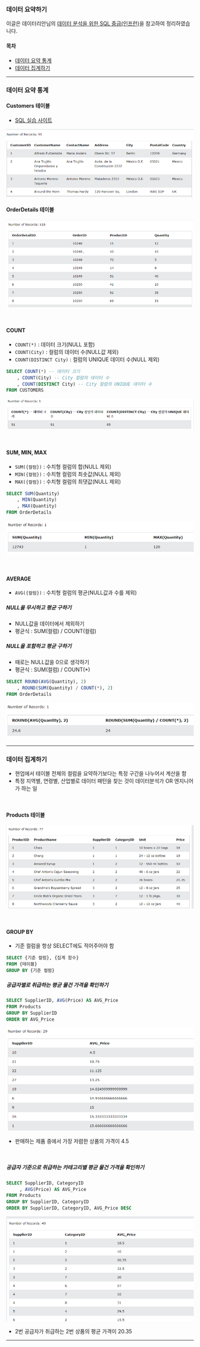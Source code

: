 ### 데이터 요약하기

이글은 데이터리안님의 [데이터 분석을 위한 SQL 중급(인프런)][H]을 참고하여 정리하였습니다. 

[H]: https://www.inflearn.com/course/%EB%8D%B0%EC%9D%B4%ED%84%B0-%EB%B6%84%EC%84%9D-%EC%A4%91%EA%B8%89-sql/dashboard

#### 목차
- [데이터 요약 통계](#데이터-요약-통계 ) 
- [데이터 집계하기](#데이터-집계하기)

---

### 데이터 요약 통계 
#### Customers 테이블
- [SQL 실습 사이트][I]

[I]: https://www.w3schools.com/sql/trysql.asp?filename=trysql_select_all


![CUSTOMER](../img/CUSTOMER.PNG)


#### OrderDetails 테이블

![OrderDetails](../img/OrderDetails.PNG)

<br>

#### COUNT
- `COUNT(*)` : 데이터 크기(NULL 포함)
- `COUNT(City)` : 컬럼의 데이터 수(NULL값 제외)
- `COUNT(DISTINCT City)` : 컬럼의 UNIQUE 데이터 수(NULL 제외)

```sql
SELECT COUNT(*) -- 데이터 크기
    , COUNT(City) -- City 컬럼의 데이터 수
    , COUNT(DISTINCT City) -- City 컬럼의 UNIQUE 데이터 수
FROM CUSTOMERS
```

![CUSTOMER](../img/CUSTOMER_A.PNG)

<br>

#### SUM, MIN, MAX
- `SUM({컬럼})` : 수치형 컬럼의 합(NULL 제외)
- `MIN({컬럼})` : 수치형 컬럼의 최솟값(NULL 제외)
- `MAX({컬럼})` : 수치형 컬럼의 최댓값(NULL 제외)
```sql
SELECT SUM(Quantity)
    , MIN(Quantity)
    , MAX(Quantity)
FROM OrderDetails
```

![CUSTOMER](../img/SUM_a.PNG)

<br>

#### AVERAGE
- `AVG({컬럼})` : 수치형 컬럼의 평균(NULL값과 수를 제외)
##### NULL을 무시하고 평균 구하기
- NULL값을 데이터에서 제외하기
- 평균식 : SUM(컬럼) / COUNT(컬럼)
##### NULL을 포함하고 평균 구하기
- 때로는 NULL값을 0으로 생각하기 
- 평균식 : SUM(컬럼) / COUNT(*)
```sql
SELECT ROUND(AVG(Quantity), 2)
    , ROUND(SUM(Quantity) / COUNT(*), 2)
FROM OrderDetails
```

![CUSTOMER](../img/AVG_A.PNG)

---

### 데이터 집계하기
- 현업에서 테이블 전체의 컬럼을 요약하기보다는 특정 구간을 나누어서 계산을 함
- 특정 지역별, 연령별, 산업별로 데이터 패턴을 찾는 것이 데이터분석가 OR 엔지니어가 하는 일

<br>

#### Products 테이블

![products](../img/RPODUCTS.PNG)

<br>

#### GROUP BY
- 기준 컬럼을 항상 SELECT에도 적어주어야 함
```sql
SELECT {기준 컬럼}, {집계 함수}
FROM {테이블}
GROUP BY {기준 컬럼}
```
##### 공급자별로 취급하는 평균 물건 가격을 확인하기 
```sql
SELECT SupplierID, AVG(Price) AS AVG_Price
FROM Products
GROUP BY SupplierID
ORDER BY AVG_Price 
``` 

![products](../img/GROUPBY_A.PNG)

- 판매하는 제품 중에서 가장 저렴한 상품의 가격이 4.5 

<br>

##### 공급자 기준으로 취급하는 카테고리별 평균 물건 가격을 확인하기 
```sql
SELECT SupplierID, CategoryID
     , AVG(Price) AS AVG_Price
FROM Products
GROUP BY SupplierID, CategoryID
ORDER BY SupplierID, CategoryID, AVG_Price DESC
``` 

![products](../img/GROUPBY_A3.PNG)

- 2번 공급자가 취급하는 2번 상품의 평균 가격이 20.35

---